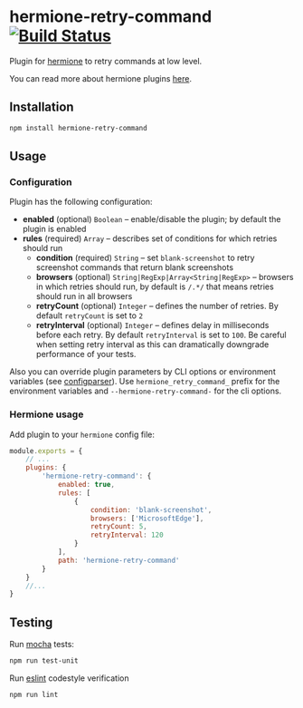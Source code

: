 # hermione-retry-command [![Build Status](https://travis-ci.org/gemini-testing/hermione-retry-command.svg?branch=master)](https://travis-ci.org/gemini-testing/hermione-retry-command)
Plugin for [hermione](https://github.com/gemini-testing/hermione) to retry commands at low level.

You can read more about hermione plugins [here](https://github.com/gemini-testing/hermione#plugins).

## Installation

```bash
npm install hermione-retry-command
```

## Usage

### Configuration

Plugin has the following configuration:

* **enabled** (optional) `Boolean` – enable/disable the plugin; by default the plugin is enabled
* **rules** (required) `Array` – describes set of conditions for which retries should run
  * **condition** (required) `String` – set `blank-screenshot` to retry screenshot commands that return blank screenshots
  * **browsers** (optional) `String|RegExp|Array<String|RegExp>` – browsers in which retries should run, by default is `/.*/` that means retries should run in all browsers
  * **retryCount** (optional) `Integer` – defines the number of retries. By default `retryCount` is set to `2`
  * **retryInterval** (optional) `Integer` – defines delay in milliseconds before each retry. By default `retryInterval` is set to `100`. Be careful when setting retry interval as this can dramatically downgrade performance of your tests.

Also you can override plugin parameters by CLI options or environment variables (see [configparser](https://github.com/gemini-testing/configparser)). Use `hermione_retry_command_` prefix for the environment variables and `--hermione-retry-command-` for the cli options.

### Hermione usage

Add plugin to your `hermione` config file:

```js
module.exports = {
    // ...
    plugins: {
        'hermione-retry-command': {
            enabled: true,
            rules: [
                {
                    condition: 'blank-screenshot',
                    browsers: ['MicrosoftEdge'],
                    retryCount: 5,
                    retryInterval: 120
                }
            ],
            path: 'hermione-retry-command'
        }
    }
    //...
}
```

## Testing

Run [mocha](http://mochajs.org) tests:
```bash
npm run test-unit
```

Run [eslint](http://eslint.org) codestyle verification
```bash
npm run lint
```
